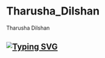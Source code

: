 # Tharusha_Dilshan
Tharusha Dilshan 
## [![Typing SVG](https://readme-typing-svg.herokuapp.com?font=Rockstar-ExtraBold&color=F33A6A&lines=Welcome🤝;Hi+My+friend🧑‍🤝‍🧑;I+am+Tharusha+Dilshan;💕How+are+you🙃;What+to+do🌹)](https://git.io/typing-svg)
